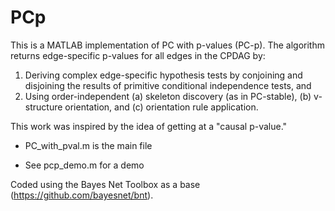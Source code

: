 # PCp

This is a MATLAB implementation of PC with p-values (PC-p). The algorithm returns edge-specific p-values for all edges in the CPDAG by:

1. Deriving complex edge-specific hypothesis tests by conjoining and disjoining the results of primitive conditional independence tests, and
2. Using order-independent (a) skeleton discovery (as in PC-stable), (b) v-structure orientation, and (c) orientation rule application.

This work was inspired by the idea of getting at a "causal p-value."

- PC_with_pval.m is the main file

- See pcp_demo.m for a demo

Coded using the Bayes Net Toolbox as a base (https://github.com/bayesnet/bnt).
